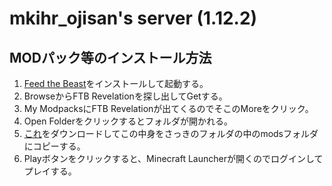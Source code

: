 # mkihr_ojisan's server (1.12.2)

## MODパック等のインストール方法

1. [Feed the Beast](https://feed-the-beast.com)をインストールして起動する。
1. BrowseからFTB Revelationを探し出してGetする。
1. My ModpacksにFTB Revelationが出てくるのでそこのMoreをクリック。
1. Open Folderをクリックするとフォルダが開かれる。
1. [これ](https://github.com/mkihr-ojisan/mkihr_ojisan-s-server-installation/raw/main/extra-mods.zip)をダウンロードしてこの中身をさっきのフォルダの中のmodsフォルダにコピーする。
1. Playボタンをクリックすると、Minecraft Launcherが開くのでログインしてプレイする。
